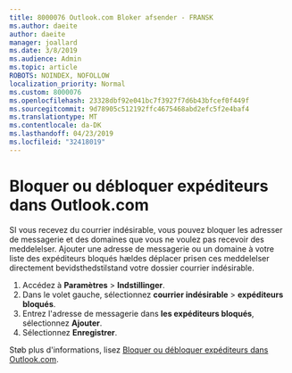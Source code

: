 ```yaml
---
title: 8000076 Outlook.com Bloker afsender - FRANSK
ms.author: daeite
author: daeite
manager: joallard
ms.date: 3/8/2019
ms.audience: Admin
ms.topic: article
ROBOTS: NOINDEX, NOFOLLOW
localization_priority: Normal
ms.custom: 8000076
ms.openlocfilehash: 23328dbf92e041bc7f3927f7d6b43bfcef0f449f
ms.sourcegitcommit: 9d78905c512192ffc4675468abd2efc5f2e4baf4
ms.translationtype: MT
ms.contentlocale: da-DK
ms.lasthandoff: 04/23/2019
ms.locfileid: "32418019"
---
```

# <a name="bloquer-ou-dbloquer-expditeurs-dans-outlookcom"></a>Bloquer ou débloquer expéditeurs dans Outlook.com

SI vous recevez du courrier indésirable, vous pouvez bloquer les adresser de messagerie et des domaines que vous ne voulez pas recevoir des meddelelser. Ajouter une adresse de messagerie ou un domaine à votre liste des expéditeurs bloqués hældes déplacer prisen ces meddelelser directement bevidsthedstilstand votre dossier courrier indésirable.

1. Accédez à **Paramètres** > **Indstillinger**.
2. Dans le volet gauche, sélectionnez **courrier indésirable** > **expéditeurs bloqués**.
3. Entrez l'adresse de messagerie dans **les expéditeurs bloqués**, sélectionnez **Ajouter**.
4. Sélectionnez **Enregistrer**.

Støb plus d'informations, lisez [Bloquer ou débloquer expéditeurs dans Outlook.com](https://support.office.com/fr-fr/article/bloquer-ou-débloquer-expéditeurs-dans-outlook-com-afba1c94-77bb-4f50-8b85-057cf52f4d5e?ui=fr-FR&rs=fr-FR&ad=FR).